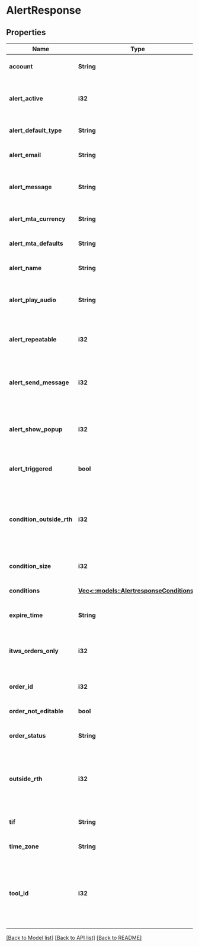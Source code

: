 # AlertResponse

## Properties
Name | Type | Description | Notes
------------ | ------------- | ------------- | -------------
**account** | **String** | account id | [optional] [default to null]
**alert_active** | **i32** | whether alert is active or not, so value can only be 0 or 1 | [optional] [default to null]
**alert_default_type** | **String** | MTA alert only | [optional] [default to null]
**alert_email** | **String** | email address to receive alert | [optional] [default to null]
**alert_message** | **String** | The message you want to receive via email or text message | [optional] [default to null]
**alert_mta_currency** | **String** | MTA alert only | [optional] [default to null]
**alert_mta_defaults** | **String** | MTA alert only | [optional] [default to null]
**alert_name** | **String** | name of alert | [optional] [default to null]
**alert_play_audio** | **String** | audio message to play when alert is triggered | [optional] [default to null]
**alert_repeatable** | **i32** | whether alert is repeatable or not, so value can only be 0 or 1 | [optional] [default to null]
**alert_send_message** | **i32** | whether allowing to send email or not, so value can only be 0 or 1,  | [optional] [default to null]
**alert_show_popup** | **i32** | value can only be 0 or 1, set to 1 to allow to show alert in pop-ups | [optional] [default to null]
**alert_triggered** | **bool** | whether the alert has been triggered | [optional] [default to null]
**condition_outside_rth** | **i32** | whether allowing the condition can be triggered outside of regular trading hours, 1 means allow | [optional] [default to null]
**condition_size** | **i32** | size of conditions array | [optional] [default to null]
**conditions** | [**Vec<::models::AlertresponseConditions>**](alertresponse_conditions.md) |  | [optional] [default to null]
**expire_time** | **String** | format, YYYYMMDD-HH:mm:ss  | [optional] [default to null]
**itws_orders_only** | **i32** | value can only be 0 or 1, set to 1 to enable the alert only in IBKR mobile  | [optional] [default to null]
**order_id** | **i32** |  | [optional] [default to null]
**order_not_editable** | **bool** | whether the alert can be edited | [optional] [default to null]
**order_status** | **String** | status of alert | [optional] [default to null]
**outside_rth** | **i32** | value can only be 0 or 1, set to 1 if the alert can be triggered outside regular trading hours.  | [optional] [default to null]
**tif** | **String** | time in force, can only be GTC or GTD | [optional] [default to null]
**time_zone** | **String** | MTA alert only | [optional] [default to null]
**tool_id** | **i32** | for MTA alert only, each user has a unique toolId and it will stay the same, do not send for normal alert  | [optional] [default to null]

[[Back to Model list]](../README.md#documentation-for-models) [[Back to API list]](../README.md#documentation-for-api-endpoints) [[Back to README]](../README.md)


